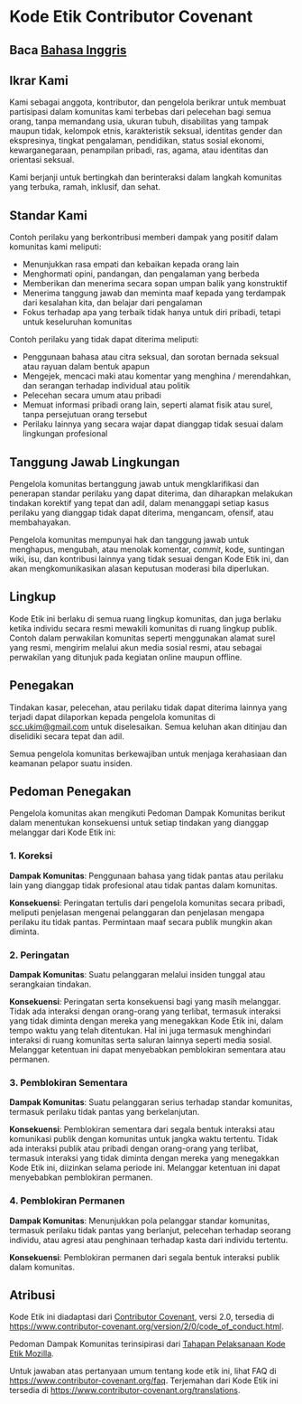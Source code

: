 
# Kode Etik Contributor Covenant

## Baca [Bahasa Inggris](https://github.com/scc-ukim/.github/blob/main/profile/CODE_OF_CONDUCT.md)

## Ikrar Kami

Kami sebagai anggota, kontributor, dan pengelola berikrar untuk membuat
partisipasi dalam komunitas kami terbebas dari pelecehan bagi semua orang,
tanpa memandang usia, ukuran tubuh, disabilitas yang tampak maupun tidak,
kelompok etnis, karakteristik seksual, identitas gender dan ekspresinya, tingkat
pengalaman, pendidikan, status sosial ekonomi, kewarganegaraan, penampilan
pribadi, ras, agama, atau identitas dan orientasi seksual.

Kami berjanji untuk bertingkah dan berinteraksi dalam langkah komunitas yang
terbuka, ramah, inklusif, dan sehat.

## Standar Kami

Contoh perilaku yang berkontribusi memberi dampak yang positif dalam
komunitas kami meliputi:

* Menunjukkan rasa empati dan kebaikan kepada orang lain
* Menghormati opini, pandangan, dan pengalaman yang berbeda
* Memberikan dan menerima secara sopan umpan balik yang konstruktif
* Menerima tanggung jawab dan meminta maaf kepada yang terdampak dari kesalahan
  kita, dan belajar dari pengalaman
* Fokus terhadap apa yang terbaik tidak hanya untuk diri pribadi, tetapi untuk
  keseluruhan komunitas

Contoh perilaku yang tidak dapat diterima meliputi:

* Penggunaan bahasa atau citra seksual, dan sorotan bernada seksual atau rayuan 
  dalam bentuk apapun
* Mengejek, mencaci maki atau komentar yang menghina / merendahkan, dan serangan terhadap
  individual atau politik
* Pelecehan secara umum atau pribadi
* Memuat informasi pribadi orang lain, seperti alamat fisik atau surel,
  tanpa persejutuan orang tersebut
* Perilaku lainnya yang secara wajar dapat dianggap tidak sesuai dalam
  lingkungan profesional

## Tanggung Jawab Lingkungan

Pengelola komunitas bertanggung jawab untuk mengklarifikasi dan penerapan
standar perilaku yang dapat diterima, dan diharapkan melakukan tindakan
korektif yang tepat dan adil, dalam menanggapi setiap kasus perilaku yang dianggap
tidak dapat diterima, mengancam, ofensif, atau membahayakan.

Pengelola komunitas mempunyai hak dan tanggung jawab untuk menghapus, mengubah,
atau menolak komentar, *commit*, kode, suntingan wiki, isu, dan kontribusi lainnya
yang tidak sesuai dengan Kode Etik ini, dan akan mengkomunikasikan alasan
keputusan moderasi bila diperlukan.

## Lingkup

Kode Etik ini berlaku di semua ruang lingkup komunitas, dan juga berlaku ketika
individu secara resmi mewakili komunitas di ruang lingkup publik.
Contoh dalam perwakilan komunitas seperti menggunakan alamat surel yang resmi,
mengirim melalui akun media sosial resmi, atau sebagai
perwakilan yang ditunjuk pada kegiatan online maupun offline.

## Penegakan

Tindakan kasar, pelecehan, atau perilaku tidak dapat diterima lainnya yang terjadi
dapat dilaporkan kepada pengelola komunitas di scc.ukim@gmail.com untuk
diselesaikan.
Semua keluhan akan ditinjau dan diselidiki secara tepat dan adil.

Semua pengelola komunitas berkewajiban untuk menjaga kerahasiaan dan keamanan
pelapor suatu insiden.

## Pedoman Penegakan

Pengelola komunitas akan mengikuti Pedoman Dampak Komunitas berikut dalam
menentukan konsekuensi untuk setiap tindakan yang dianggap melanggar dari
Kode Etik ini:

### 1. Koreksi

**Dampak Komunitas**: Penggunaan bahasa yang tidak pantas atau perilaku lain
yang dianggap tidak profesional atau tidak pantas dalam komunitas.

**Konsekuensi**: Peringatan tertulis dari pengelola komunitas secara pribadi,
meliputi penjelasan mengenai pelanggaran dan penjelasan mengapa perilaku itu
tidak pantas. Permintaan maaf secara publik mungkin akan diminta.

### 2. Peringatan

**Dampak Komunitas**: Suatu pelanggaran melalui insiden tunggal atau
serangkaian tindakan.

**Konsekuensi**: Peringatan serta konsekuensi bagi yang masih melanggar.
Tidak ada interaksi dengan orang-orang yang terlibat, termasuk interaksi yang 
tidak diminta dengan mereka yang menegakkan Kode Etik ini, dalam tempo waktu yang
telah ditentukan. Hal ini juga termasuk menghindari interaksi di ruang
komunitas serta saluran lainnya seperti media sosial. Melanggar ketentuan ini
dapat menyebabkan pemblokiran sementara atau permanen.

### 3. Pemblokiran Sementara

**Dampak Komunitas**: Suatu pelanggaran serius terhadap standar komunitas,
termasuk perilaku tidak pantas yang berkelanjutan.

**Konsekuensi**: Pemblokiran sementara dari segala bentuk interaksi atau
komunikasi publik dengan komunitas untuk jangka waktu tertentu. Tidak ada
interaksi publik atau pribadi dengan orang-orang yang terlibat, termasuk
interaksi yang tidak diminta dengan mereka yang menegakkan Kode Etik ini,
diizinkan selama periode ini. Melanggar ketentuan ini dapat menyebabkan
pemblokiran permanen.

### 4. Pemblokiran Permanen

**Dampak Komunitas**: Menunjukkan pola pelanggar standar komunitas, termasuk
perilaku tidak pantas yang berlanjut, pelecehan terhadap seorang individu,
atau agresi atau penghinaan terhadap kasta dari individu tertentu.

**Konsekuensi**: Pemblokiran permanen dari segala bentuk interaksi publik dalam
komunitas.

## Atribusi

Kode Etik ini diadaptasi dari [Contributor Covenant][homepage], versi 2.0,
tersedia di
https://www.contributor-covenant.org/version/2/0/code_of_conduct.html.

Pedoman Dampak Komunitas terinsipirasi dari [Tahapan Pelaksanaan Kode Etik
Mozilla](https://github.com/mozilla/diversity).

[homepage]: https://www.contributor-covenant.org

Untuk jawaban atas pertanyaan umum tentang kode etik ini, lihat FAQ di
https://www.contributor-covenant.org/faq. Terjemahan dari Kode Etik ini tersedia
di https://www.contributor-covenant.org/translations.